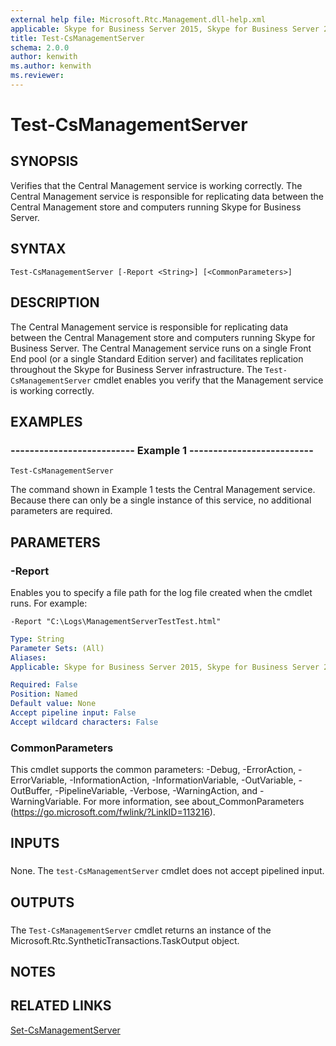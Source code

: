 ```yaml
---
external help file: Microsoft.Rtc.Management.dll-help.xml
applicable: Skype for Business Server 2015, Skype for Business Server 2019
title: Test-CsManagementServer
schema: 2.0.0
author: kenwith
ms.author: kenwith
ms.reviewer:
---
```


# Test-CsManagementServer

## SYNOPSIS
Verifies that the Central Management service is working correctly.
The Central Management service is responsible for replicating data between the Central Management store and computers running Skype for Business Server.


## SYNTAX

```
Test-CsManagementServer [-Report <String>] [<CommonParameters>]
```


## DESCRIPTION
The Central Management service is responsible for replicating data between the Central Management store and computers running Skype for Business Server.
The Central Management service runs on a single Front End pool (or a single Standard Edition server) and facilitates replication throughout the Skype for Business Server infrastructure.
The `Test-CsManagementServer` cmdlet enables you verify that the Management service is working correctly.


## EXAMPLES

### -------------------------- Example 1 --------------------------
```
Test-CsManagementServer
```

The command shown in Example 1 tests the Central Management service.
Because there can only be a single instance of this service, no additional parameters are required.


## PARAMETERS

### -Report
Enables you to specify a file path for the log file created when the cmdlet runs.
For example:

`-Report "C:\Logs\ManagementServerTestTest.html"`

```yaml
Type: String
Parameter Sets: (All)
Aliases: 
Applicable: Skype for Business Server 2015, Skype for Business Server 2019

Required: False
Position: Named
Default value: None
Accept pipeline input: False
Accept wildcard characters: False
```

### CommonParameters
This cmdlet supports the common parameters: -Debug, -ErrorAction, -ErrorVariable, -InformationAction, -InformationVariable, -OutVariable, -OutBuffer, -PipelineVariable, -Verbose, -WarningAction, and -WarningVariable. For more information, see about_CommonParameters (https://go.microsoft.com/fwlink/?LinkID=113216).

## INPUTS

###  
None.
The `test-CsManagementServer` cmdlet does not accept pipelined input.

## OUTPUTS

###  
The `Test-CsManagementServer` cmdlet returns an instance of the Microsoft.Rtc.SyntheticTransactions.TaskOutput object.

## NOTES

## RELATED LINKS

[Set-CsManagementServer](Set-CsManagementServer.md)

